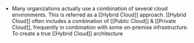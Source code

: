 - Many organizations actually use a combination of several cloud environments. This is referred as a [[Hybrid Cloud]] approach. [[Hybrid Cloud]] often includes a combination of [[Public Cloud]] & [[Private Cloud]], frequently in combination with some on-premise infrastructure. To create a true [[Hybrid Cloud]] architecture
